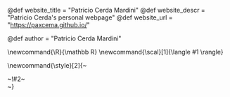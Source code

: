 <!-----------------------------------------------------
Add here global page variables to use throughout your
website.
The website_* must be defined for the RSS to work
------------------------------------------------------->
@def website_title = "Patricio Cerda Mardini"
@def website_descr = "Patricio Cerda's personal webpage"
@def website_url   = "https://paxcema.github.io/"

@def author = "Patricio Cerda Mardini"

<!-----------------------------------------------------
Add here global latex commands to use throughout your
pages. It can be math commands but does not need to be.
For instance:
* \newcommand{\phrase}{This is a long phrase to copy.}
------------------------------------------------------->
\newcommand{\R}{\mathbb R}
\newcommand{\scal}[1]{\langle #1 \rangle}


<!-- Put a box around something and pass some css styling to the box
(useful for images for instance) e.g.:
\style{width:80%;}{![](path/to/img.png)} -->
\newcommand{\style}[2]{~~~<div style="!#1;margin-left:auto;margin-right:auto;">~~~!#2~~~</div>~~~}

